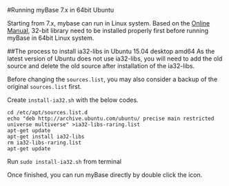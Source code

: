 #Running myBase 7.x in 64bit Ubuntu

Starting from 7.x, mybase can run in Linux system. Based on the [Online Manual](http://www.wjjsoft.com/mybase_v7_docs.html#H3_3665), 32-bit library need to be installed properly first before running myBase in 64bit Linux system.

##The process to install ia32-libs in Ubuntu 15.04 desktop amd64
As the latest version of Ubuntu does not use ia32-libs, you will need to add the old source and delete the old source after installation of the ia32-libs.   

Before changing the `sources.list`, you may also consider a backup of the original `sources.list` first.

Create `install-ia32.sh` with the below codes.

	cd /etc/apt/sources.list.d
	echo "deb http://archive.ubuntu.com/ubuntu/ precise main restricted universe multiverse" >ia32-libs-raring.list
	apt-get update
	apt-get install ia32-libs
	rm ia32-libs-raring.list
	apt-get update

Run `sudo install-ia32.sh` from terminal

Once finished, you can run myBase directly by double click the icon.